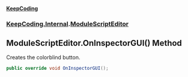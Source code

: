 #### [KeepCoding](index.md 'index')
### [KeepCoding.Internal](KeepCoding.Internal.md 'KeepCoding.Internal').[ModuleScriptEditor](ModuleScriptEditor.md 'KeepCoding.Internal.ModuleScriptEditor')
## ModuleScriptEditor.OnInspectorGUI() Method
Creates the colorblind button.  
```csharp
public override void OnInspectorGUI();
```
